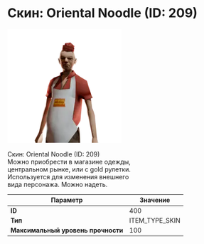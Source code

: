 # Скин: Oriental Noodle (ID: 209)

![Item Image](../img/400.webp?raw=true)

Скин: Oriental Noodle (ID: 209)<br>Можно приобрести в магазине одежды,<br>центральном рынке, или с gold рулетки.<br>Используется для изменения внешнего<br>вида персонажа. Можно надеть.


| Параметр | Значение |
|----------|----------|
| **ID** | 400 |
| **Тип** | ITEM_TYPE_SKIN |
| **Максимальный уровень прочности** | 100 |

